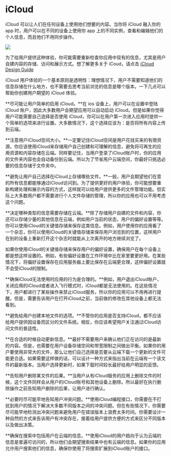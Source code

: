 # iCloud

iCloud 可以让人们在任何设备上使用他们想要的内容。当你将 iCloud 融入你的 app 时，用户可以在不同的设备上使用你 app 上的不同实例，查看和编辑他们的个人信息，而且他们不用同步操作。

![](images/icloud_intro_2x.png)

为了给用户提供这种体验，你可能需要重新检查你应用中现有的信息，尤其是用户自建内容的存储、访问和展示方式。想了解更多关于 iCoud，请点击 [iCloud Design Guide](https://developer.apple.com/library/ios/documentation/General/Conceptual/iCloudDesignGuide/Chapters/Introduction.html)

iCloud 用户体验的一个基本原则是透明性：理想情况下，用户不需要知道他们的信息存储在什么地方，也不需要去思考当前浏览的信息是哪个版本。一下几点可以帮助你创建用户期望的 iCloud 体验。

**尽可能让用户简单的启用 iCloud。**在 ios 设备上，用户可以在设置中登陆 iCloud 账户，因此大多数用户会期望应用可以自动启动 iCloud。但是如果你觉得用户可能需要自己选择是否使用 iCloud，你可以在用户第一次进入应用时提供一个简单的选项来进行设置。大多数情况下，这个选择应该为：是否将所有内容上传到云端。

**注意用户iCloud空间大小。**一定要记住iCloud空间是用户花钱买来的有限资源。你应该使用iCloud来存储用户自己创建和可理解的信息，避免将可再生的应用资源和内容存储在云端。同样要记住，当用户登录了iCloud账户时，你的应用的文件夹内容也会自动备份到云端。所以为了节省用户云端空间，你最好只挑选必要的信息存储于文件夹中。

**避免让用户自己选择在iCloud上存储哪些文件。**一般，用户会期望他们在意的所有信息都能够通过iCloud访问到。为了提供更好的用户体验，你可能想要重新构建处理和展示内容的方式，这样就可以给用户提供更多的文件管理功能。但实际上大多数用户都不需要进行个人文件存储的管理，所以你的应用也可以不用考虑这个问题。

**决定哪种类型的信息需要存储在云端。**除了存储用户自建的文件和内容，你还可以存储少量的其他信息在云端，例如用户当前的状态，用户的偏好设置等等。你可以使用iCloud的关键值存储来保存这类信息。例如，用户使用你的应用看了一个杂志，你可以使用iCloud的关键值存储来保存用户浏览到的位置，这样用户在别的设备上重新打开这个杂志时就能从上次离开的地方继续浏览了。

如果你使用iCloud的关键值存储来保存用户的偏好设置，确保用户在每个设备上都是想这样设置的。例如，有些偏好设置在工作环境中比在家里要更好用。在某些情况下，将偏好设置保存在应用服务器上要比保存在云端更合理，这样偏好设置就不会受iCloud的限制。

**确保iCloud无法使用时应用的行为是合理的。**例如，用户退出iCloud账户，关闭应用的iCloud或者进入飞行模式时，iCloud都是无法使用的。在这些情况下，用户都进行了某些操作来禁止iCloud服务，所以你的应用可以不用再进行提醒。但是，需要告诉用户在打开iCloud之前，当前做的修改在其他设备上都无法看到。

**避免给用户创建本地文件的选项。**不管你的应用是否支持iCloud，都不应该给用户提供因设备而区分的文件系统。相反，你应该希望用户关注通过iCloud访问文件的普适性。

**在合适的时候自动更新信息。**最好不需要用户来确认他们正在访问的是最新的内容。但是，也需要在用户设备存储空间和带宽限制之间做出平衡。如果你的用户要使用非常大的文件，那么让他们自己选择是否要从云端下载一个更新的文件可能更合适。如果需要这样做的话，可以设计一种方式来指出当前在云端有一个该文件的最新版本。当用户选择更新时，如果下载时间较长最好给用户明显的反馈。

**告知用户删除某文件的后果。**当用户从有iCloud服务的应用上删除文件的时候，这个文件同样会从用户的iCloud账号和其他设备上删除。所以最好在执行删除操作之前告知用户删除的后果，让用户进行确认。

**必要时尽可能早地告知用户冲突问题。**使用iCloud编程接口，你需要在不打扰到用户的情况下解决大多数不同版本之间的冲突问题。但在有些情况下，你需要尽可能早地检测出冲突问题来避免用户在错误版本上浪费太多时间。你需要设计一种自然的方式来告诉用户有冲突存在，接着给用户提供方便的方式来区分不同版本以及做出决策。

**确保在搜索中包括用户在云端的信息。**使用iCloud的用户趋向于认为云端的信息是普遍可访问的，所以他们会期望搜索结果中也有云端的信息。如果你的应用允许用户搜索他们的信息，确保你使用了将搜索扩展到iCloud账户的接口。